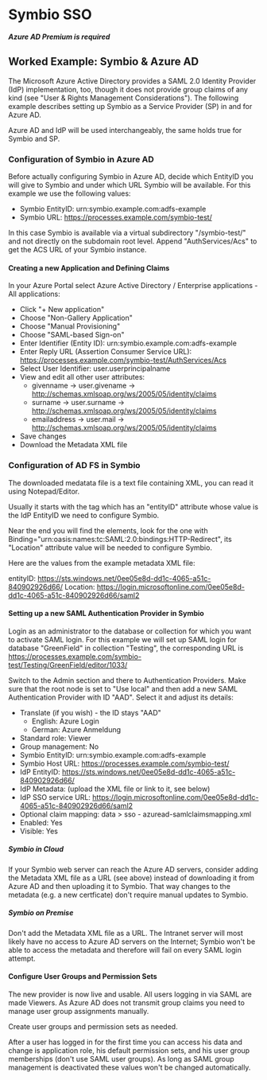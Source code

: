 # Symbio SSO

___Azure AD Premium is required___

## Worked Example: Symbio & Azure AD

The Microsoft Azure Active Directory provides a SAML 2.0 Identity Provider (IdP) implementation, too, though it does not provide group claims of any kind (see "User & Rights Management Considerations"). The following example describes setting up Symbio as a Service Provider (SP) in and for Azure AD.

Azure AD and IdP will be used interchangeably, the same holds true for Symbio and SP.

### Configuration of Symbio in Azure AD

Before actually configuring Symbio in Azure AD, decide which EntityID you will give to Symbio and under which URL Symbio will be available. For this example we use the following values:

* Symbio EntityID: urn:symbio.example.com:adfs-example
* Symbio URL: https://processes.example.com/symbio-test/

In this case Symbio is available via a virtual subdirectory "/symbio-test/" and not directly on the subdomain root level. Append "AuthServices/Acs" to get the ACS URL of your Symbio instance.

#### Creating a new Application and Defining Claims

In your Azure Portal select Azure Active Directory / Enterprise applications - All applications:

* Click "+ New application"
* Choose "Non-Gallery Application"
* Choose "Manual Provisioning"
* Choose "SAML-based Sign-on"
* Enter Identifier (Entity ID): urn:symbio.example.com:adfs-example
* Enter Reply URL (Assertion Consumer Service URL): https://processes.example.com/symbio-test/AuthServices/Acs
* Select User Identifier: user.userprincipalname
* View and edit all other user attributes:
  * givenname &rarr; user.givename &rarr; http://schemas.xmlsoap.org/ws/2005/05/identity/claims
  * surname &rarr; user.surname &rarr; http://schemas.xmlsoap.org/ws/2005/05/identity/claims
  * emailaddress &rarr; user.mail &rarr; http://schemas.xmlsoap.org/ws/2005/05/identity/claims
* Save changes
* Download the Metadata XML file

### Configuration of AD FS in Symbio

The downloaded medatata file is a text file containing XML, you can read it using Notepad/Editor.

Usually it starts with the <EntityDescriptor> tag which has an "entityID" attribute whose value is the IdP EntityID we need to configure Symbio.

Near the end you will find the <SingleSignOnService> elements, look for the one with Binding="urn:oasis:names:tc:SAML:2.0:bindings:HTTP-Redirect", its "Location" attribute value will be needed to configure Symbio.

Here are the values from the example metadata XML file:

entityID: https://sts.windows.net/0ee05e8d-dd1c-4065-a51c-840902926d66/
Location: https://login.microsoftonline.com/0ee05e8d-dd1c-4065-a51c-840902926d66/saml2

#### Setting up a new SAML Authentication Provider in Symbio

Login as an administrator to the database or collection for which you want to activate SAML login. For this example we will set up SAML login for database "GreenField" in collection "Testing", the corresponding URL is https://processes.example.com/symbio-test/Testing/GreenField/editor/1033/

Switch to the Admin section and there to Authentication Providers. Make sure that the root node is set to "Use local" and then add a new SAML Authentication Provider with ID "AAD". Select it and adjust its details:

* Translate (if you wish) - the ID stays "AAD"
  * English: Azure Login
  * German: Azure Anmeldung
* Standard role: Viewer
* Group management: No
* Symbio EntityID: urn:symbio.example.com:adfs-example
* Symbio Host URL: https://processes.example.com/symbio-test/
* IdP EntityID: https://sts.windows.net/0ee05e8d-dd1c-4065-a51c-840902926d66/
* IdP Metadata: (upload the XML file or link to it, see below)
* IdP SSO service URL: https://login.microsoftonline.com/0ee05e8d-dd1c-4065-a51c-840902926d66/saml2
* Optional claim mapping: data > sso - azuread-samlclaimsmapping.xml
* Enabled: Yes
* Visible: Yes

##### Symbio in Cloud

If your Symbio web server can reach the Azure AD servers, consider adding the Metadata XML file as a URL (see above) instead of downloading it from Azure AD and then uploading it to Symbio. That way changes to the metadata (e.g. a new certficate) don't require manual updates to Symbio.

##### Symbio on Premise

Don't add the Metadata XML file as a URL. The Intranet server will most likely have no access to Azure AD servers on the Internet; Symbio won't be able to access the metadata and therefore will fail on every SAML login attempt.

#### Configure User Groups and Permission Sets

The new provider is now live and usable. All users logging in via SAML are made Viewers. As Azure AD does not transmit group claims you need to manage user group assignments manually.

Create user groups and permission sets as needed.

After a user has logged in for the first time you can access his data and change is application role, his default permission sets, and his user group memberships (don't use SAML user groups). As long as SAML group management is deactivated these values won't be changed automatically.
